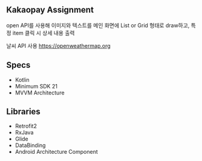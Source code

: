 Kakaopay Assignment
---------------

open API를 사용해 이미지와 텍스트를 메인 화면에 List or Grid 형태로 draw하고, 특정 item 클릭 시 상세 내용 출력

날씨 API 사용
https://openweathermap.org


Specs
-------------
- Kotlin
- Minimum SDK 21
- MVVM Architecture

Libraries
--------------
- Retrofit2
- RxJava
- Glide
- DataBinding
- Android Architecture Component
